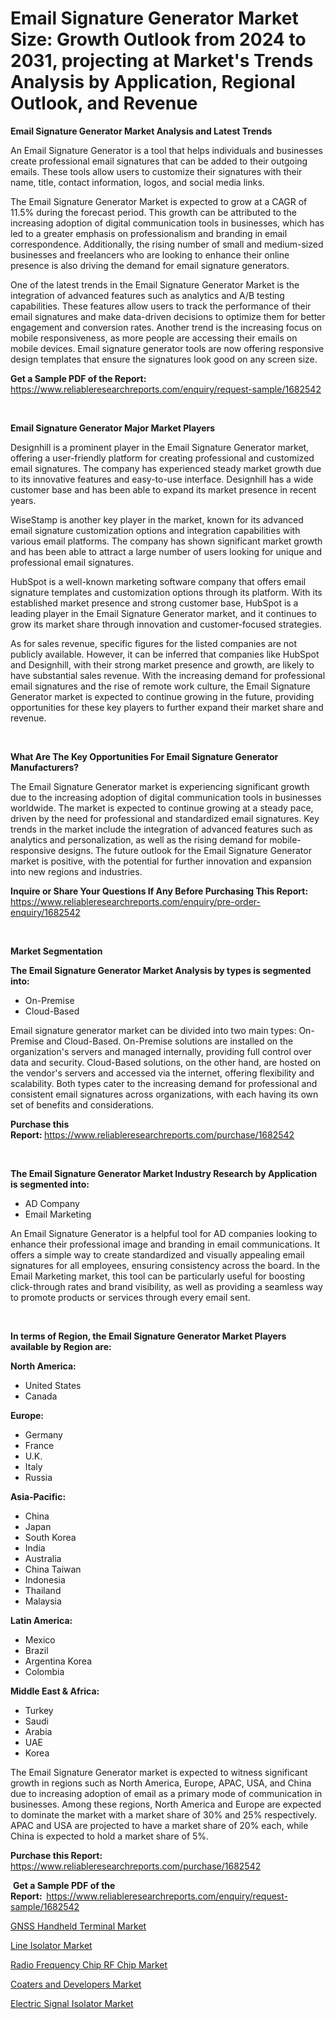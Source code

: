 <p><h1>Email Signature Generator Market Size: Growth Outlook from 2024 to 2031, projecting at Market's Trends Analysis by Application, Regional Outlook, and Revenue</h1></p><p><strong>Email Signature Generator Market Analysis and Latest Trends</strong></p>
<p><p>An Email Signature Generator is a tool that helps individuals and businesses create professional email signatures that can be added to their outgoing emails. These tools allow users to customize their signatures with their name, title, contact information, logos, and social media links.</p><p>The Email Signature Generator Market is expected to grow at a CAGR of 11.5% during the forecast period. This growth can be attributed to the increasing adoption of digital communication tools in businesses, which has led to a greater emphasis on professionalism and branding in email correspondence. Additionally, the rising number of small and medium-sized businesses and freelancers who are looking to enhance their online presence is also driving the demand for email signature generators.</p><p>One of the latest trends in the Email Signature Generator Market is the integration of advanced features such as analytics and A/B testing capabilities. These features allow users to track the performance of their email signatures and make data-driven decisions to optimize them for better engagement and conversion rates. Another trend is the increasing focus on mobile responsiveness, as more people are accessing their emails on mobile devices. Email signature generator tools are now offering responsive design templates that ensure the signatures look good on any screen size.</p></p>
<p><strong>Get a Sample PDF of the Report:&nbsp;</strong> <a href="https://www.reliableresearchreports.com/enquiry/request-sample/1682542">https://www.reliableresearchreports.com/enquiry/request-sample/1682542</a></p>
<p>&nbsp;</p>
<p><strong>Email Signature Generator Major Market Players</strong></p>
<p><p>Designhill is a prominent player in the Email Signature Generator market, offering a user-friendly platform for creating professional and customized email signatures. The company has experienced steady market growth due to its innovative features and easy-to-use interface. Designhill has a wide customer base and has been able to expand its market presence in recent years.</p><p>WiseStamp is another key player in the market, known for its advanced email signature customization options and integration capabilities with various email platforms. The company has shown significant market growth and has been able to attract a large number of users looking for unique and professional email signatures.</p><p>HubSpot is a well-known marketing software company that offers email signature templates and customization options through its platform. With its established market presence and strong customer base, HubSpot is a leading player in the Email Signature Generator market, and it continues to grow its market share through innovation and customer-focused strategies.</p><p>As for sales revenue, specific figures for the listed companies are not publicly available. However, it can be inferred that companies like HubSpot and Designhill, with their strong market presence and growth, are likely to have substantial sales revenue. With the increasing demand for professional email signatures and the rise of remote work culture, the Email Signature Generator market is expected to continue growing in the future, providing opportunities for these key players to further expand their market share and revenue.</p></p>
<p>&nbsp;</p>
<p><strong>What Are The Key Opportunities For Email Signature Generator Manufacturers?</strong></p>
<p><p>The Email Signature Generator market is experiencing significant growth due to the increasing adoption of digital communication tools in businesses worldwide. The market is expected to continue growing at a steady pace, driven by the need for professional and standardized email signatures. Key trends in the market include the integration of advanced features such as analytics and personalization, as well as the rising demand for mobile-responsive designs. The future outlook for the Email Signature Generator market is positive, with the potential for further innovation and expansion into new regions and industries.</p></p>
<p><strong>Inquire or Share Your Questions If Any Before Purchasing This Report:</strong> <a href="https://www.reliableresearchreports.com/enquiry/pre-order-enquiry/1682542">https://www.reliableresearchreports.com/enquiry/pre-order-enquiry/1682542</a></p>
<p>&nbsp;</p>
<p><strong>Market Segmentation</strong></p>
<p><strong>The Email Signature Generator Market Analysis by types is segmented into:</strong></p>
<p><ul><li>On-Premise</li><li>Cloud-Based</li></ul></p>
<p><p>Email signature generator market can be divided into two main types: On-Premise and Cloud-Based. On-Premise solutions are installed on the organization's servers and managed internally, providing full control over data and security. Cloud-Based solutions, on the other hand, are hosted on the vendor's servers and accessed via the internet, offering flexibility and scalability. Both types cater to the increasing demand for professional and consistent email signatures across organizations, with each having its own set of benefits and considerations.</p></p>
<p><strong>Purchase this Report:&nbsp;</strong><a href="https://www.reliableresearchreports.com/purchase/1682542">https://www.reliableresearchreports.com/purchase/1682542</a></p>
<p>&nbsp;</p>
<p><strong>The Email Signature Generator Market Industry Research by Application is segmented into:</strong></p>
<p><ul><li>AD Company</li><li>Email Marketing</li></ul></p>
<p><p>An Email Signature Generator is a helpful tool for AD companies looking to enhance their professional image and branding in email communications. It offers a simple way to create standardized and visually appealing email signatures for all employees, ensuring consistency across the board. In the Email Marketing market, this tool can be particularly useful for boosting click-through rates and brand visibility, as well as providing a seamless way to promote products or services through every email sent.</p></p>
<p>&nbsp;</p>
<p><strong>In terms of Region, the Email Signature Generator Market Players available by Region are:</strong></p>
<p>
    <p> <strong> North America: </strong>
        <ul>
            <li>United States</li>
            <li>Canada</li>
        </ul>
        </p> 
    <p> <strong> Europe: </strong>
        <ul>
            <li>Germany</li>
            <li>France</li>
            <li>U.K.</li>
            <li>Italy</li>
            <li>Russia</li>
        </ul>
        </p> 
    <p> <strong> Asia-Pacific: </strong>
        <ul>
            <li>China</li>
            <li>Japan</li>
            <li>South Korea</li>
            <li>India</li>
            <li>Australia</li>
            <li>China Taiwan</li>
            <li>Indonesia</li>
            <li>Thailand</li>
            <li>Malaysia</li>
        </ul>
        </p> 
    <p> <strong> Latin America: </strong>
        <ul>
            <li>Mexico</li>
            <li>Brazil</li>
            <li>Argentina Korea</li>
            <li>Colombia</li>
        </ul>
        </p> 
    <p> <strong> Middle East & Africa: </strong>
        <ul>
            <li>Turkey</li>
            <li>Saudi</li>
            <li>Arabia</li>
            <li>UAE</li>
            <li>Korea</li>
        </ul>
    </p>
    </p>
<p><p>The Email Signature Generator market is expected to witness significant growth in regions such as North America, Europe, APAC, USA, and China due to increasing adoption of email as a primary mode of communication in businesses. Among these regions, North America and Europe are expected to dominate the market with a market share of 30% and 25% respectively. APAC and USA are projected to have a market share of 20% each, while China is expected to hold a market share of 5%.</p></p>
<p><strong>Purchase this Report: </strong><a href="https://www.reliableresearchreports.com/purchase/1682542">https://www.reliableresearchreports.com/purchase/1682542</a></p>
<p>&nbsp;<strong>Get a Sample PDF of the Report:&nbsp;&nbsp;</strong><a href="https://www.reliableresearchreports.com/enquiry/request-sample/1682542">https://www.reliableresearchreports.com/enquiry/request-sample/1682542</a></p>
<p><strong></strong></p>
<p><p><a href="https://medium.com/@austynlemke1988/decoding-gnss-handheld-terminal-market-metrics-market-share-trends-and-growth-patterns-81b1c465c400">GNSS Handheld Terminal Market</a></p><p><a href="https://medium.com/@isomgleason/line-isolator-market-outlook-industry-overview-and-forecast-2024-to-2031-c6c795894ffa">Line Isolator Market</a></p><p><a href="https://medium.com/@austynlemke1988/decoding-radio-frequency-chip-rf-chip-market-metrics-market-share-trends-and-growth-patterns-54d17bc18a20">Radio Frequency Chip RF Chip Market</a></p><p><a href="https://medium.com/@santosh.reportprime/coaters-and-developers-nbsp-market-focuses-on-market-share-size-and-projected-forecast-till-2031-3e204b86dc24">Coaters and Developers Market</a></p><p><a href="https://medium.com/@isomgleason/electric-signal-isolator-market-exploring-market-share-market-trends-and-future-growth-90da51947f0b">Electric Signal Isolator Market</a></p></p>